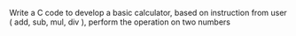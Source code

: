 Write a C code to develop a basic calculator, based on instruction from user ( add, sub, mul, div ), perform the operation on two numbers
